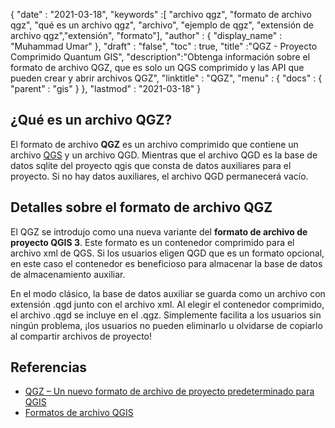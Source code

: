 {
  "date" : "2021-03-18",
  "keywords" :[ "archivo qgz", "formato de archivo qgz", "qué es un archivo qgz", "archivo", "ejemplo de qgz", "extensión de archivo qgz","extensión", "formato"],
  "author" : {
    "display_name" : "Muhammad Umar"
},
  "draft" : "false",
  "toc" : true,
  "title" :"QGZ - Proyecto Comprimido Quantum GIS",
  "description":"Obtenga información sobre el formato de archivo QGZ, que es solo un QGS comprimido y las API que pueden crear y abrir archivos QGZ",
  "linktitle" : "QGZ",
  "menu" : {
    "docs" : {
      "parent" : "gis"
}
},
  "lastmod" : "2021-03-18"
}

## ¿Qué es un archivo QGZ?

El formato de archivo **QGZ** es un archivo comprimido que contiene un archivo [QGS](https://docs.fileformat.com/gis/qgs/) y un archivo QGD. Mientras que el archivo QGD es la base de datos sqlite del proyecto qgis que consta de datos auxiliares para el proyecto. Si no hay datos auxiliares, el archivo QGD permanecerá vacío.

## Detalles sobre el formato de archivo QGZ

El QGZ se introdujo como una nueva variante del **formato de archivo de proyecto QGIS 3**. Este formato es un contenedor comprimido para el archivo xml de QGS. Si los usuarios eligen QGD que es un formato opcional, en este caso el contenedor es beneficioso para almacenar la base de datos de almacenamiento auxiliar.

En el modo clásico, la base de datos auxiliar se guarda como un archivo con extensión .qgd junto con el archivo xml. Al elegir el contenedor comprimido, el archivo .qgd se incluye en el .qgz. Simplemente facilita a los usuarios sin ningún problema, ¡los usuarios no pueden eliminarlo u olvidarse de copiarlo al compartir archivos de proyecto!


## Referencias

* [QGZ – Un nuevo formato de archivo de proyecto predeterminado para QGIS](https://oslandia.com/en/2018/06/01/qgz-a-new-default-project-file-format-for-qgis/)
* [Formatos de archivo QGIS](https://docs.qgis.org/3.16/en/docs/user_manual/appendices/qgis_file_formats.html)

